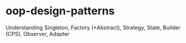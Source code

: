 # oop-design-patterns
Understanding Singleton, Factory (+Abstract), Strategy, State, Builder (CPS), Observer, Adapter
